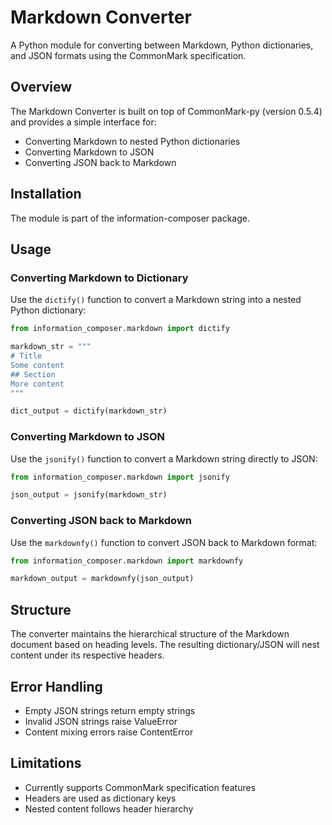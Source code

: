 # Markdown Converter

A Python module for converting between Markdown, Python dictionaries, and JSON formats using the CommonMark specification.

## Overview

The Markdown Converter is built on top of CommonMark-py (version 0.5.4) and provides a simple interface for:

- Converting Markdown to nested Python dictionaries
- Converting Markdown to JSON
- Converting JSON back to Markdown

## Installation

The module is part of the information-composer package.

## Usage

### Converting Markdown to Dictionary

Use the `dictify()` function to convert a Markdown string into a nested Python dictionary:

  ```python
  from information_composer.markdown import dictify
  
  markdown_str = """
  # Title
  Some content
  ## Section
  More content
  """
  
  dict_output = dictify(markdown_str)
  ```

### Converting Markdown to JSON

Use the `jsonify()` function to convert a Markdown string directly to JSON:

  ```python
  from information_composer.markdown import jsonify
  
  json_output = jsonify(markdown_str)
  ```

### Converting JSON back to Markdown

Use the `markdownfy()` function to convert JSON back to Markdown format:

  ```python
  from information_composer.markdown import markdownfy
  
  markdown_output = markdownfy(json_output)
  ```

## Structure

The converter maintains the hierarchical structure of the Markdown document based on heading levels. The resulting dictionary/JSON will nest content under its respective headers.

## Error Handling

- Empty JSON strings return empty strings
- Invalid JSON strings raise ValueError
- Content mixing errors raise ContentError

## Limitations

- Currently supports CommonMark specification features
- Headers are used as dictionary keys
- Nested content follows header hierarchy
